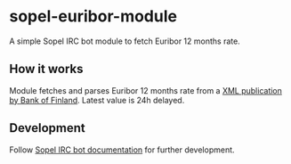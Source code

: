 # sopel-euribor-module

A simple Sopel IRC bot module to fetch Euribor 12 months rate.

## How it works

Module fetches and parses Euribor 12 months rate from a [XML publication by Bank of Finland](https://reports.suomenpankki.fi/WebForms/ReportViewerPage.aspx?report=/tilastot/markkina-_ja_hallinnolliset_korot/euribor_korot_xml_short_fi&output=xml). Latest value is 24h delayed.

## Development

Follow [Sopel IRC bot documentation](https://sopel.chat/) for further development.
